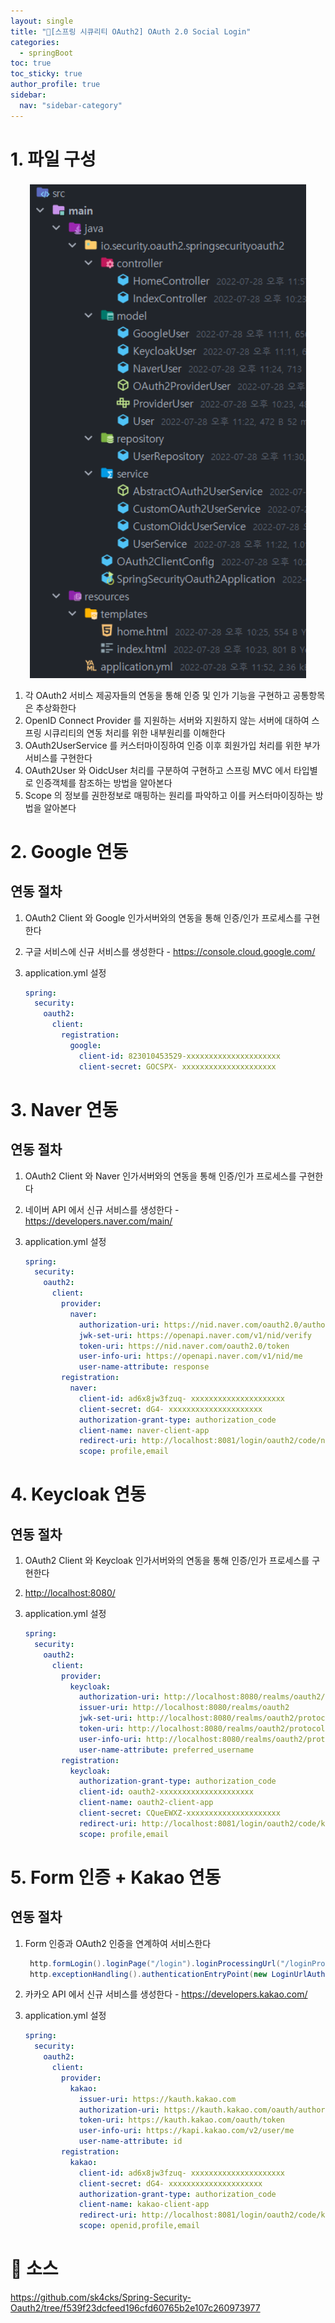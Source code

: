 ```yaml
---
layout: single
title: "🔅[스프링 시큐리티 OAuth2] OAuth 2.0 Social Login"
categories:
  - springBoot
toc: true
toc_sticky: true
author_profile: true
sidebar:
  nav: "sidebar-category"
---
```


# 1. 파일 구성

<p align="center"><img src="/assets/images/image00000001.png"></p>

1.  각 OAuth2 서비스 제공자들의 연동을 통해 인증 및 인가 기능을 구현하고 공통항목은 추상화한다
2.  OpenID Connect Provider 를 지원하는 서버와 지원하지 않는 서버에 대하여 스프링 시큐리티의 연동 처리를 위한 내부원리를 이해한다
3.  OAuth2UserService 를 커스터마이징하여 인증 이후 회원가입 처리를 위한 부가 서비스를 구현한다
4.  OAuth2User 와 OidcUser 처리를 구분하여 구현하고 스프링 MVC 에서 타입별로 인증객체를 참조하는 방법을 알아본다
5.  Scope 의 정보를 권한정보로 매핑하는 원리를 파악하고 이를 커스터마이징하는 방법을 알아본다

# 2. Google 연동

## 연동 절차

1. OAuth2 Client 와 Google 인가서버와의 연동을 통해 인증/인가 프로세스를 구현한다
2. 구글 서비스에 신규 서비스를 생성한다 - <https://console.cloud.google.com/>
3. application.yml 설정

   ```yaml
   spring:
     security:
       oauth2:
         client:
           registration:
             google:
               client-id: 823010453529-xxxxxxxxxxxxxxxxxxxxx
               client-secret: GOCSPX- xxxxxxxxxxxxxxxxxxxxx
   ```

# 3. Naver 연동

## 연동 절차

1. OAuth2 Client 와 Naver 인가서버와의 연동을 통해 인증/인가 프로세스를 구현한다
2. 네이버 API 에서 신규 서비스를 생성한다 - <https://developers.naver.com/main/>
3. application.yml 설정

   ```yaml
   spring:
     security:
       oauth2:
         client:
           provider:
             naver:
               authorization-uri: https://nid.naver.com/oauth2.0/authorize
               jwk-set-uri: https://openapi.naver.com/v1/nid/verify
               token-uri: https://nid.naver.com/oauth2.0/token
               user-info-uri: https://openapi.naver.com/v1/nid/me
               user-name-attribute: response
           registration:
             naver:
               client-id: ad6x8jw3fzuq- xxxxxxxxxxxxxxxxxxxxx
               client-secret: dG4- xxxxxxxxxxxxxxxxxxxxx
               authorization-grant-type: authorization_code
               client-name: naver-client-app
               redirect-uri: http://localhost:8081/login/oauth2/code/naver
               scope: profile,email
   ```

# 4. Keycloak 연동

## 연동 절차

1. OAuth2 Client 와 Keycloak 인가서버와의 연동을 통해 인증/인가 프로세스를 구현한다
2. <http://localhost:8080/>
3. application.yml 설정

   ```yaml
   spring:
     security:
       oauth2:
         client:
           provider:
             keycloak:
               authorization-uri: http://localhost:8080/realms/oauth2/protocol/openid-connect/auth
               issuer-uri: http://localhost:8080/realms/oauth2
               jwk-set-uri: http://localhost:8080/realms/oauth2/protocol/openid-connect/certs
               token-uri: http://localhost:8080/realms/oauth2/protocol/openid-connect/token
               user-info-uri: http://localhost:8080/realms/oauth2/protocol/openid-connect/userinfo
               user-name-attribute: preferred_username
           registration:
             keycloak:
               authorization-grant-type: authorization_code
               client-id: oauth2-xxxxxxxxxxxxxxxxxxxxx
               client-name: oauth2-client-app
               client-secret: CQueEWXZ-xxxxxxxxxxxxxxxxxxxxx
               redirect-uri: http://localhost:8081/login/oauth2/code/keycloak
               scope: profile,email
   ```

# 5. Form 인증 + Kakao 연동

## 연동 절차

1. Form 인증과 OAuth2 인증을 연계하여 서비스한다

   ```java
    http.formLogin().loginPage("/login").loginProcessingUrl("/loginProc").defaultSuccessUrl("/").permitAll();
    http.exceptionHandling().authenticationEntryPoint(new LoginUrlAuthenticationEntryPoint("/login"));
   ```

2. 카카오 API 에서 신규 서비스를 생성한다 - <https://developers.kakao.com/>
3. application.yml 설정
   ```yaml
   spring:
     security:
       oauth2:
         client:
           provider:
             kakao:
               issuer-uri: https://kauth.kakao.com
               authorization-uri: https://kauth.kakao.com/oauth/authorize
               token-uri: https://kauth.kakao.com/oauth/token
               user-info-uri: https://kapi.kakao.com/v2/user/me
               user-name-attribute: id
           registration:
             kakao:
               client-id: ad6x8jw3fzuq- xxxxxxxxxxxxxxxxxxxxx
               client-secret: dG4- xxxxxxxxxxxxxxxxxxxxx
               authorization-grant-type: authorization_code
               client-name: kakao-client-app
               redirect-uri: http://localhost:8081/login/oauth2/code/kakao
               scope: openid,profile,email
   ```

# 📖 소스

<https://github.com/sk4cks/Spring-Security-Oauth2/tree/f539f23dcfeed196cfd60765b2e107c260973977>
